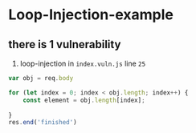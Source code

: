 # Loop-Injection-example

## there is 1 vulnerability

1. loop-injection in `index.vuln.js` line `25`

```js
var obj = req.body

for (let index = 0; index < obj.length; index++) {
    const element = obj.length[index];
    
}
res.end('finished')

```